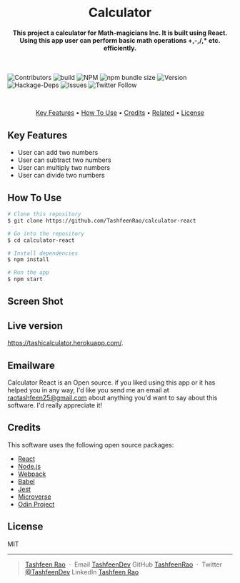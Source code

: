 
<h1 align="center">
  <br>
    Calculator
  <br>
</h1>

<h4 align="center"> This project a calculator for Math-magicians Inc. It is built using React. Using this app user can perform basic math operations +,-,/,* etc. efficiently.
</h4>
</br>

![Contributors](https://img.shields.io/badge/Contributor-Tashfeen-green)
![build](https://img.shields.io/badge/build-passing-green)
![NPM](https://img.shields.io/badge/NPM-14.01-green)
![npm bundle size](https://img.shields.io/bundlephobia/min/react?color=green)
![Version](https://img.shields.io/badge/version-1.0.0-green)
![Hackage-Deps](https://img.shields.io/hackage-deps/v/json)
![Issues](https://img.shields.io/badge/issues-0-green)
![Twitter Follow](https://img.shields.io/twitter/follow/TashfeenDev?label=Tashfeen&style=social)

</br>

<p align="center">
  <a href="#key-features">Key Features</a> •
  <a href="#how-to-use">How To Use</a> •
  <a href="#credits">Credits</a> •
  <a href="#related">Related</a> •
  <a href="#license">License</a>
</p>


## Key Features

* User can add two numbers
* User can  subtract two numbers
* User can multiply two numbers
* User can divide two numbers

## How To Use

```bash
# Clone this repository
$ git clone https://github.com/TashfeenRao/calculator-react

# Go into the repository
$ cd calculator-react

# Install dependencies
$ npm install

# Run the app
$ npm start
```

## Screen Shot


## Live version

https://tashicalculator.herokuapp.com/.

## Emailware

Calculator React is an Open source. if you liked using this app or it has helped you in any way, I'd like you send me an email at <raotashfeen25@gmail.com> about anything you'd want to say about this software. I'd really appreciate it!

## Credits

This software uses the following open source packages:

- [React](https://React.org/)
- [Node.js](https://nodejs.org/)
- [Webpack](https://webpack.js.org/)
- [Babel](https://babeljs.io/)
- [Jest](https://jestjs.io/)
- [Microverse](http://microverse.org/)
- [Odin Project](https://www.theodinproject.com/)

## License

MIT

---
> [Tashfeen Rao](https://tashfeenrao.github.io/personal-portfolio/) &nbsp;&middot;&nbsp;
> Email [TashfeenDev](tashfeendev@gmail.com)
> GitHub [TashfeenRao](https://github.com/TashfeenRao) &nbsp;&middot;&nbsp;
> Twitter [@TashfeenDev](https://twitter.com/TashfeenDev)
> LinkedIn [Tashfeen Rao](https://www.linkedin.com/in/tashfeen-rao/)
